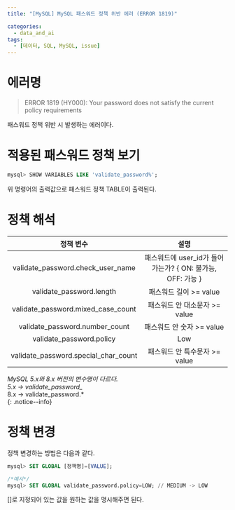 ```yaml
---
title: "[MySQL] MySQL 패스워드 정책 위반 에러 (ERROR 1819)"

categories:
  - data_and_ai
tags:
  - [데이터, SQL, MySQL, issue]
---
```


# 에러명

> ERROR 1819 (HY000): Your password does not satisfy the current policy requirements

패스워드 정책 위반 시 발생하는 에러이다.   

# 적용된 패스워드 정책 보기

```sql
mysql> SHOW VARIABLES LIKE 'validate_password%';
```

위 명령어의 출력값으로 패스워드 정책 TABLE이 출력된다.   

# 정책 해석

|정책 변수|설명|
|:--:|:--:|
|validate_password.check_user_name|패스워드에 user_id가 들어가는가?   { ON: 불가능, OFF: 가능 }|
|validate_password.length|패스워드 길이 >= value|
|validate_password.mixed_case_count|패스워드 안 대소문자 >= value|
|validate_password.number_count|패스워드 안 숫자 >= value|
|validate_password.policy|Low || Medium || Strong   (보안 설정 시 지정한 값)|
|validate_password.special_char_count|패스워드 안 특수문자 >= value|

*MySQL 5.x와 8.x 버전의 변수명이 다르다.   
5.x -> validate_password_*   
8.x -> validate_password.*   
{: .notice--info}

# 정책 변경

정책 변경하는 방법은 다음과 같다.

```sql
mysql> SET GLOBAL [정책명]=[VALUE];

/*예시*/
mysql> SET GLOBAL validate_password.policy=LOW; // MEDIUM -> LOW
```

[]로 지정되어 있는 값을 원하는 값을 명시해주면 된다.